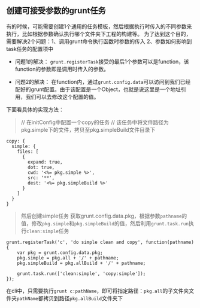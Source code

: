 
## 创建可接受参数的grunt任务

有的时候，可能需要创建1个通用的任务模板，然后根据执行时传入的不同参数来执行，比如根据参数确认执行哪个文件夹下工程的构建等。
为了达到这个目的，需要解决2个问题：1、调用grunt命令执行函数时参数的传入 2、参数如何影响到task任务的配置项中

- 问题1的解决：
`grunt.registerTask`接受的最后1个参数可以是function，该function的参数即是调用时传入的参数。

- 问题2的解决：
在function内，通过`grunt.config.data`可以访问到我们已经配好的grunt配置。由于该配置是一个Object，也就是说这里是一个地址引用，我们可以去修改这个配置的值。

下面看具体的实现方法：

> // 在initConfig中配置一个copy的任务 
> // 该任务中将文件路径为pkg.simple下的文件，拷贝至pkg.simpleBuild文件目录下 

    copy: {
      simple: {
        files: [
          {
            expand: true,
            dot: true,
            cwd: '<%= pkg.simple %>',
            src: '**',
            dest: '<%= pkg.simpleBuild %>'
          }
        ]
      }
    }

> 然后创建simple任务
> 获取grunt.config.data.pkg，根据参数`pathname`的值，修改`pkg.simple`和`pkg.simpleBuild`的值，然后利用`grunt.task.run`执行`clean:simple`任务

    grunt.registerTask('c', 'do simple clean and copy', function(pathname){
        var pkg = grunt.config.data.pkg;
        pkg.simple = pkg.all + '/' + pathname;
        pkg.simpleBuild = pkg.allBuild + '/' + pathname;

        grunt.task.run(['clean:simple', 'copy:simple']);
    });

在cli中，只需要执行`grunt c:pathName`，即可将指定路径：`pkg.all`的子文件夹文件夹`pathName`都拷贝到路径`pkg.allBuild`文件夹下